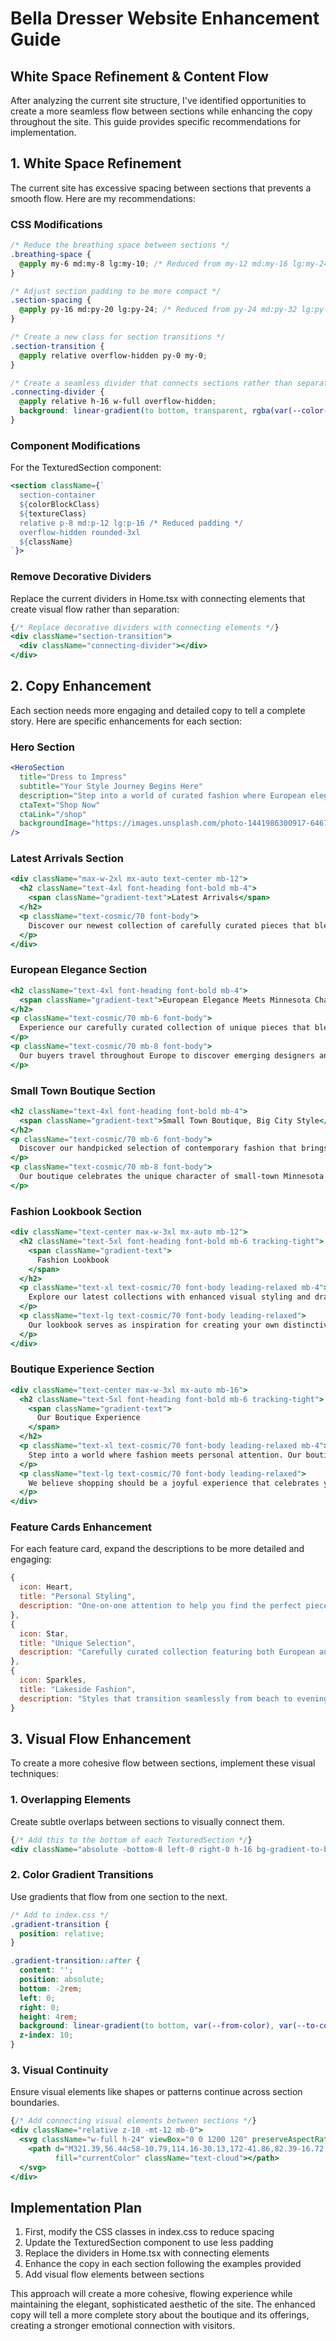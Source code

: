# Bella Dresser Website Enhancement Guide

## White Space Refinement & Content Flow

After analyzing the current site structure, I've identified opportunities to create a more seamless flow between sections while enhancing the copy throughout the site. This guide provides specific recommendations for implementation.

## 1. White Space Refinement

The current site has excessive spacing between sections that prevents a smooth flow. Here are my recommendations:

### CSS Modifications

```css
/* Reduce the breathing space between sections */
.breathing-space {
  @apply my-6 md:my-8 lg:my-10; /* Reduced from my-12 md:my-16 lg:my-24 */
}

/* Adjust section padding to be more compact */
.section-spacing {
  @apply py-16 md:py-20 lg:py-24; /* Reduced from py-24 md:py-32 lg:py-40 */
}

/* Create a new class for section transitions */
.section-transition {
  @apply relative overflow-hidden py-0 my-0;
}

/* Create a seamless divider that connects sections rather than separating them */
.connecting-divider {
  @apply relative h-16 w-full overflow-hidden;
  background: linear-gradient(to bottom, transparent, rgba(var(--color-primary), 0.05), transparent);
}
```

### Component Modifications

For the TexturedSection component:
```jsx
<section className={`
  section-container
  ${colorBlockClass}
  ${textureClass}
  relative p-8 md:p-12 lg:p-16 /* Reduced padding */
  overflow-hidden rounded-3xl
  ${className}
`}>
```

### Remove Decorative Dividers

Replace the current dividers in Home.tsx with connecting elements that create visual flow rather than separation:

```jsx
{/* Replace decorative dividers with connecting elements */}
<div className="section-transition">
  <div className="connecting-divider"></div>
</div>
```

## 2. Copy Enhancement

Each section needs more engaging and detailed copy to tell a complete story. Here are specific enhancements for each section:

### Hero Section

```jsx
<HeroSection
  title="Dress to Impress"
  subtitle="Your Style Journey Begins Here"
  description="Step into a world of curated fashion where European elegance meets Minnesota charm. Our boutique collection features handpicked pieces that celebrate individuality and timeless style. From lakeside casual to evening sophistication, find your perfect look for every occasion and season."
  ctaText="Shop Now"
  ctaLink="/shop"
  backgroundImage="https://images.unsplash.com/photo-1441986300917-64674bd600d8"
/>
```

### Latest Arrivals Section

```jsx
<div className="max-w-2xl mx-auto text-center mb-12">
  <h2 className="text-4xl font-heading font-bold mb-4">
    <span className="gradient-text">Latest Arrivals</span>
  </h2>
  <p className="text-cosmic/70 font-body">
    Discover our newest collection of carefully curated pieces that blend European elegance with Minnesota charm. Each item is selected with attention to quality, style, and versatility, ensuring you'll find pieces that seamlessly integrate into your wardrobe while making a distinctive statement. Our spring collection celebrates vibrant colors and lightweight fabrics perfect for the changing seasons.
  </p>
</div>
```

### European Elegance Section

```jsx
<h2 className="text-4xl font-heading font-bold mb-4">
  <span className="gradient-text">European Elegance Meets Minnesota Charm</span>
</h2>
<p className="text-cosmic/70 mb-6 font-body">
  Experience our carefully curated collection of unique pieces that blend sophisticated European style with comfortable lakeside living. Each item is selected to make you feel confident and beautiful, no matter the occasion.
</p>
<p className="text-cosmic/70 mb-8 font-body">
  Our buyers travel throughout Europe to discover emerging designers and timeless classics that bring continental sophistication to the Midwest. We believe fashion should be both beautiful and functional, allowing you to express your personal style while complementing your active lifestyle.
</p>
```

### Small Town Boutique Section

```jsx
<h2 className="text-4xl font-heading font-bold mb-4">
  <span className="gradient-text">Small Town Boutique, Big City Style</span>
</h2>
<p className="text-cosmic/70 mb-6 font-body">
  Discover our handpicked selection of contemporary fashion that brings the latest trends to Pequot Lakes. From casual lakeside wear to elegant evening attire, we offer styles that perfectly blend sophistication with comfort.
</p>
<p className="text-cosmic/70 mb-8 font-body">
  Our boutique celebrates the unique character of small-town Minnesota while offering a shopping experience and selection you'd expect in a metropolitan setting. We pride ourselves on personal attention, styling advice, and creating a welcoming atmosphere where fashion becomes an accessible joy rather than an intimidating experience.
</p>
```

### Fashion Lookbook Section

```jsx
<div className="text-center max-w-3xl mx-auto mb-12">
  <h2 className="text-5xl font-heading font-bold mb-6 tracking-tight">
    <span className="gradient-text">
      Fashion Lookbook
    </span>
  </h2>
  <p className="text-xl text-cosmic/70 font-body leading-relaxed mb-4">
    Explore our latest collections with enhanced visual styling and dramatic photography. Each season tells a unique story through color, texture, and silhouette.
  </p>
  <p className="text-lg text-cosmic/70 font-body leading-relaxed">
    Our lookbook serves as inspiration for creating your own distinctive style. Mix and match pieces to express your personality while embracing the quality and craftsmanship that defines our collection.
  </p>
</div>
```

### Boutique Experience Section

```jsx
<div className="text-center max-w-3xl mx-auto mb-16">
  <h2 className="text-5xl font-heading font-bold mb-6 tracking-tight">
    <span className="gradient-text">
      Our Boutique Experience
    </span>
  </h2>
  <p className="text-xl text-cosmic/70 font-body leading-relaxed mb-4">
    Step into a world where fashion meets personal attention. Our boutique offers a curated shopping experience with personalized styling advice and unique pieces you won't find anywhere else.
  </p>
  <p className="text-lg text-cosmic/70 font-body leading-relaxed">
    We believe shopping should be a joyful experience that celebrates your individuality. Our team is passionate about helping you discover pieces that make you feel confident and beautiful, creating a wardrobe that tells your unique story.
  </p>
</div>
```

### Feature Cards Enhancement

For each feature card, expand the descriptions to be more detailed and engaging:

```jsx
{
  icon: Heart,
  title: "Personal Styling",
  description: "One-on-one attention to help you find the perfect pieces for your style and occasion. Our expert stylists are here to guide you through every fashion decision, ensuring you look and feel confident. We take the time to understand your preferences, lifestyle, and aspirations, creating a personalized shopping experience that celebrates your individuality."
},
{
  icon: Star,
  title: "Unique Selection",
  description: "Carefully curated collection featuring both European and local designers. Each piece is handpicked to bring something special to your wardrobe, blending international trends with Minnesota charm. We focus on quality craftsmanship, sustainable practices, and timeless designs that transcend seasonal trends while keeping you stylishly current."
},
{
  icon: Sparkles,
  title: "Lakeside Fashion",
  description: "Styles that transition seamlessly from beach to evening events. Perfect for the Minnesota lifestyle where every day brings new adventures, from morning lakeside walks to elegant dinner parties. Our versatile pieces adapt to your busy schedule, offering comfort without compromising on sophistication, allowing you to navigate your day with confidence and grace."
}
```

## 3. Visual Flow Enhancement

To create a more cohesive flow between sections, implement these visual techniques:

### 1. Overlapping Elements

Create subtle overlaps between sections to visually connect them.

```jsx
{/* Add this to the bottom of each TexturedSection */}
<div className="absolute -bottom-8 left-0 right-0 h-16 bg-gradient-to-b from-transparent to-cloud/50 z-20"></div>
```

### 2. Color Gradient Transitions

Use gradients that flow from one section to the next.

```css
/* Add to index.css */
.gradient-transition {
  position: relative;
}

.gradient-transition::after {
  content: '';
  position: absolute;
  bottom: -2rem;
  left: 0;
  right: 0;
  height: 4rem;
  background: linear-gradient(to bottom, var(--from-color), var(--to-color));
  z-index: 10;
}
```

### 3. Visual Continuity

Ensure visual elements like shapes or patterns continue across section boundaries.

```jsx
{/* Add connecting visual elements between sections */}
<div className="relative z-10 -mt-12 mb-0">
  <svg className="w-full h-24" viewBox="0 0 1200 120" preserveAspectRatio="none">
    <path d="M321.39,56.44c58-10.79,114.16-30.13,172-41.86,82.39-16.72,168.19-17.73,250.45-.39C823.78,31,906.67,72,985.66,92.83c70.05,18.48,146.53,26.09,214.34,3V120H0V95.8C57.44,118.92,150.61,104.34,214.34,87.9c36.58-9.4,71.64-20.56,107.05-31.46Z" 
          fill="currentColor" className="text-cloud"></path>
  </svg>
</div>
```

## Implementation Plan

1. First, modify the CSS classes in index.css to reduce spacing
2. Update the TexturedSection component to use less padding
3. Replace the dividers in Home.tsx with connecting elements
4. Enhance the copy in each section following the examples provided
5. Add visual flow elements between sections

This approach will create a more cohesive, flowing experience while maintaining the elegant, sophisticated aesthetic of the site. The enhanced copy will tell a more complete story about the boutique and its offerings, creating a stronger emotional connection with visitors.